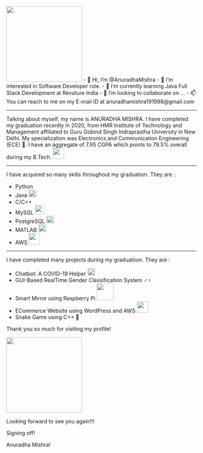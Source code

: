    <img src="https://media.tenor.com/images/2523a45ae3016ce43021d5802e615101/tenor.gif" width="200px">
- 👋 Hi, I’m @AnuradhaMishra
- 👀 I’m interested in Software Developer role.
- 🌱 I’m currently learning Java Full Stack Development at Revature India
- 💞️ I’m looking to collaborate on ...
- 📫 You can reach to me on my E-mail ID at anuradhamishra191998@gmail.com

---

Talking about myself, my name is ANURADHA MISHRA.
I have completed my graduation recently in 2020, from HMR Institute of Technology and Management affiliated to Guru Gobind Singh Indraprastha University in New Delhi.
My specialization was Electronics and Communication Engineering (ECE) &#128241;. I have an aggregate of 7.95 CGPA which points to 79.5% overall during my B.Tech.
<img src="https://media.tenor.com/images/37de127c76110e949f54257742b322a7/tenor.gif" width="30px">

---

I have acquired so many skills throughout my graduation. They are :
- Python <img src="https://engineering.fb.com/wp-content/uploads/2016/05/2000px-Python-logo-notext.svg_.png" width="15px">
- Java <img src="https://cdn.app.compendium.com/uploads/user/e7c690e8-6ff9-102a-ac6d-e4aebca50425/ed5569e8-c0dd-458c-8450-cde6300093bd/File/a5023b0f0fb67f59176a0499af9021ed/java_horz_clr.png" width="20px">
- C/C++ <img src="https://upload.wikimedia.org/wikipedia/commons/thumb/1/18/ISO_C%2B%2B_Logo.svg/1200px-ISO_C%2B%2B_Logo.svg.png" width="15px">
- MySQL <img src="https://d1.awsstatic.com/asset-repository/products/amazon-rds/1024px-MySQL.ff87215b43fd7292af172e2a5d9b844217262571.png" width="25px">
- PostgreSQL <img src="https://upload.wikimedia.org/wikipedia/commons/thumb/2/29/Postgresql_elephant.svg/1200px-Postgresql_elephant.svg.png" width="20px">
- MATLAB <img src="https://upload.wikimedia.org/wikipedia/commons/thumb/2/21/Matlab_Logo.png/667px-Matlab_Logo.png" width="20px">
- AWS <img src="https://thetechportal.com/wp-content/uploads/2019/12/aws-logo.png" width="30px">

---

I have completed many projects during my graduatiion. They are :
- Chatbot: A COVID-19 Helper <img src="https://media.tenor.com/images/e67a4f3ccadcbf4888111ccf06166733/tenor.gif" width="20px">
- GUI-Based RealTime Gender Classification System &#9794;&#9792;
- Smart Mirror using Raspberry Pi  <img src="https://miro.medium.com/max/4800/1*8ie9uaMdschRRgAM79jpFA.png" width="45px">
- ECommerce Website using WordPress and AWS <img src="https://thetechportal.com/wp-content/uploads/2019/12/aws-logo.png" width="30px">
- Snake Game using C++ &#128013;

Thank you so much for visiting my profile!

<img src="https://media.tenor.com/images/0d5910b9e59cade013ebff217a80b10b/tenor.gif" width="200px">

Looking forward to see you again!!!

Signing off!

Anuradha Mishra!
